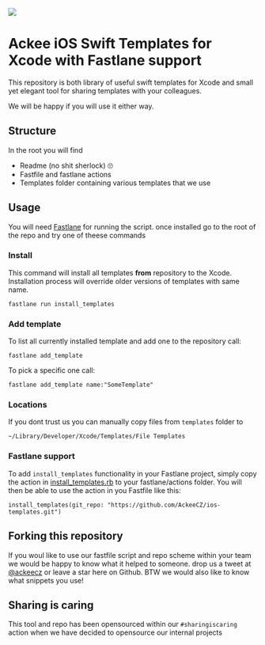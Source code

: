 ![](http://img.ack.ee/default/image/test/ios_templates_logo.png)
# Ackee iOS Swift Templates for Xcode with Fastlane support

This repository is both library of useful swift templates for Xcode and small yet elegant tool for sharing templates with your colleagues. 

We will be happy if you will use it either way. 

## Structure 
In the root you will find 
- Readme (no shit sherlock) 🙄
- Fastfile and fastlane actions
- Templates folder containing various templates that we use

## Usage 
You will need [Fastlane][1] for running the script. once installed go to the root of the repo and try one of theese commands

### Install
This command will install all templates **from** repository to the Xcode. Installation process will override older versions of templates with same name.
```
fastlane run install_templates
```

### Add template

To list all currently installed template and add one to the repository call:
 
```
fastlane add_template
```

To pick a specific one call:
```
fastlane add_template name:"SomeTemplate"
```


### Locations

If you dont trust us you can manually copy files from `templates` folder to 
```
~/Library/Developer/Xcode/Templates/File Templates
```

### Fastlane support 

To add `install_templates` functionality in your Fastlane project, simply copy the action in [install_templates.rb](fastlane/actions/install_templates.rb) to your fastlane/actions folder. You will then be able to use the action in you Fastfile like this:

```
install_templates(git_repo: "https://github.com/AckeeCZ/ios-templates.git")
```

## Forking this repository 
If you woul like to use our fastfile script and repo scheme within your team we would be happy to know what it helped to someone. drop us a tweet at [@ackeecz][2] or leave a star here on Github. BTW we would also like to know what snippets you use!

## Sharing is caring
This tool and repo has been opensourced within our `#sharingiscaring` action when we have decided to opensource our internal projects

[1]:	https://github.com/fastlane/fastlane
[2]:	https://twitter.com/AckeeCZ